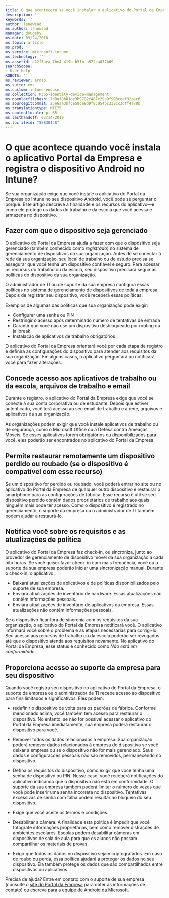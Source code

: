 ```yaml
---
title: O que acontecerá se você instalar o aplicativo do Portal da Empresa para Android?
description: ''
keywords: ''
author: lenewsad
ms.author: lanewsad
manager: dougeby
ms.date: 09/24/2018
ms.topic: article
ms.prod: ''
ms.service: microsoft-intune
ms.technology: ''
ms.assetid: d22f5aea-7be4-419b-b51b-a522ca037b69
searchScope:
- User help
ROBOTS: ''
ms.reviewer: arnab
ms.suite: ems
ms.custom: intune-enduser
ms.collection: M365-identity-device-management
ms.openlocfilehash: 7d8af8b01de3b9782f487e29a9f993ceaf32aac6
ms.sourcegitcommit: 25e6aa3bfce58ce8d9f8c054bc338cc3dff4a78b
ms.translationtype: MTE75
ms.contentlocale: pt-BR
ms.lasthandoff: 03/14/2019
ms.locfileid: "55838148"
---
```

# <a name="what-happens-if-you-install-the-company-portal-app-and-enroll-your-android-device-in-intune"></a>O que acontece quando você instala o aplicativo Portal da Empresa e registra o dispositivo Android no Intune?

Se sua organização exige que você instale o aplicativo do Portal da Empresa do Intune no seu dispositivo Android, você pode se perguntar o porquê. Este artigo descreve a finalidade e os recursos do aplicativo&mdash;e como ele protege os dados do trabalho e da escola que você acessa e armazena no dispositivo.

## <a name="gets-your-device-managed"></a>Fazer com que o dispositivo seja gerenciado
O aplicativo do Portal da Empresa ajuda a fazer com que o dispositivo seja gerenciado (também conhecido como *registrado*) no sistema de gerenciamento de dispositivos da sua organização. Antes de se conectar à rede da sua organização, seu local de trabalho ou de estudo precisa se assegurar que você tenha um dispositivo confiável e seguro. Para acessar os recursos do trabalho ou da escola, seu dispositivo precisará seguir as políticas do dispositivo da sua organização. 

O administrador de TI ou de suporte da sua empresa configura essas políticas no sistema de gerenciamento de dispositivos de toda a empresa. Depois de registrar seu dispositivo, você receberá essas políticas. 

Exemplos de algumas das políticas que sua organização pode exigir:
* Configurar uma senha ou PIN
* Restringir o acesso após determinado número de tentativas de entrada
* Garantir que você não use um dispositivo desbloqueado por rooting ou jailbreak
* Instalação de aplicativos de trabalho obrigatórios

O aplicativo do Portal da Empresa orientará você por cada etapa de registro e definirá as configurações do dispositivo para atender aos requisitos da sua organização. Em alguns casos, o aplicativo perguntará ou notificará você para fazer alterações.

## <a name="gives-you-access-to-work-and-school-apps-work-files-and-email"></a>Concede acesso aos aplicativos de trabalho ou da escola, arquivos de trabalho e email
Durante o registro, o aplicativo do Portal da Empresa exige que você se conecte à sua conta corporativa ou de estudante. Depois que estiver autenticado, você terá acesso ao seu email de trabalho e à rede, arquivos e aplicativos da sua organização. 

As organizações podem exigir que você instale aplicativos de trabalho ou de segurança, como o Microsoft Office ou a Defesa contra Ameaças Móveis. Se esses aplicativos forem obrigatórios ou disponibilizados para você, eles poderão ser encontrados no aplicativo do Portal da Empresa.

## <a name="lets-you-remotely-reset-a-lost-or-stolen-device-if-device-supports-it"></a>Permite restaurar remotamente um dispositivo perdido ou roubado (se o dispositivo é compatível com esse recurso)
Se um dispositivo for perdido ou roubado, você poderá entrar no site ou no aplicativo do Portal da Empresa de qualquer outro dispositivo e restaurar o smartphone para as configurações de fábrica. Esse recurso é útil se seu dispositivo perdido contém dados proprietários de trabalho aos quais ninguém mais pode ter acesso. Como o dispositivo é registrado no gerenciamento, o suporte da empresa ou o administrador de TI também podem ajudar a restaurá-lo.  

## <a name="notifies-you-of-policy-updates-and-requirements"></a>Notifica você sobre os requisitos e as atualizações de política
O aplicativo do Portal da Empresa faz check-in, ou sincroniza, junto ao provedor de gerenciamento de dispositivo móvel da sua organização a cada oito horas. Se você quiser fazer check-in com mais frequência, você ou o suporte da sua empresa poderão iniciar uma sincronização manual. Durante o check-in, o aplicativo:  
* Baixará atualizações de aplicativos e de políticas disponibilizados pelo suporte de sua empresa.  
* Enviará atualizações de inventário de hardware. Essas atualizações não contêm informações pessoais.  
* Enviará atualizações de inventário de aplicativos da empresa. Essas atualizações não contêm informações pessoais.  

Se o dispositivo ficar fora de sincronia com os requisitos da sua organização, o aplicativo do Portal da Empresa notificará você. O aplicativo informará você sobre o problema e as etapas necessárias para corrigi-lo. Seu acesso aos recursos de trabalho ou da escola poderão ser revogados até que o dispositivo atenda aos requisitos novamente. No aplicativo do Portal da Empresa, esse status é conhecido como *Não está em conformidade*. 

## <a name="permits-company-support-access-to-your-device"></a>Proporciona acesso ao suporte da empresa para seu dispositivo
Quando você registra seu dispositivo no aplicativo do Portal da Empresa, o suporte da empresa ou o administrador de TI recebe acesso ao dispositivo para fins limitados e significativos. Eles podem:  

* redefinir o dispositivo de volta para os padrões de fábrica. Conforme mencionado acima, você também tem acesso para restaurar o dispositivo. No entanto, se não for possível acessar o aplicativo do Portal da Empresa imediatamente, sua empresa poderá restaurar o dispositivo para você.  

* Remover todos os dados relacionados à empresa. Sua organização poderá remover dados relacionados à empresa do dispositivo se você deixar a empresa ou se o dispositivo não for mais gerenciado. Seus dados e configurações pessoais não são removidos, permanecendo no dispositivo.  

* Defina os requisitos do dispositivo, como exigir que você tenha uma senha de dispositivo ou PIN. Nesse caso, você receberá notificações do aplicativo indicando que o dispositivo não está em conformidade. O suporte da sua empresa também poderá limitar o número de vezes que você pode inserir uma senha incorreta no dispositivo. Tentativas excessivas de senha com falha podem resultar no bloqueio do seu dispositivo.  

* Exige que você aceite os termos e condições.  

* Desabilitar a câmera. A finalidade esta política é impedir que você fotografe informações proprietárias, bem como remover distrações de ambientes escolares. Escolas podem desabilitar câmeras em dispositivos de sala de aula para que os alunos não possam compartilhar os materiais de provas.  

* Exigir que todos os dados no dispositivo sejam criptografados. Em caso de roubo ou perda, essa política ajudará a proteger os dados no seu dispositivo. Ela também protege os dados que são compartilhados entre dispositivos ou aplicativos.  

Precisa de ajuda? Entre em contato com o suporte de sua empresa (consulte o [site do Portal da Empresa](https://go.microsoft.com/fwlink/?linkid=2010980) para obter as informações de contato) ou escreva para a <a href="mailto:wintunedroidfbk@microsoft.com?subject=I'm having trouble installing the Company Portal app on my Android device&body=Describe the issue you're experiencing here.">equipe de Android da Microsoft</a>.

